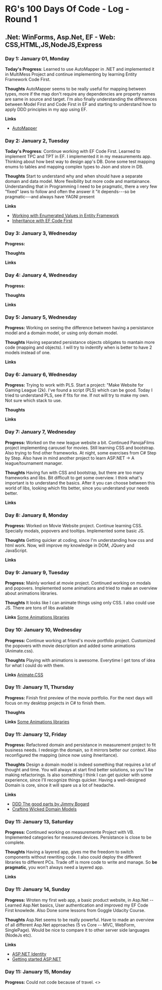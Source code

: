 # RG's 100 Days Of Code - Log - Round 1 
## .Net: WinForms, Asp.Net, EF - Web: CSS,HTML,JS,NodeJS,Express

### Day 1: January 01, Monday

**Today's Progress**: Learned to use AutoMapper in .NET and implemented it in MultiMess Project and continue implementing by learning Entity Framework Code First.

**Thoughts** AutoMapper seems to be really useful for mapping between types, more if the map don't require any dependencies are property names are same in source and target. I'm also finally understanding the differences between Model First and Code First in EF and starting to understand how to apply DDD principles in my app using EF.

**Links**
* [AutoMapper](http://automapper.org/)


### Day 2: January 2, Tuesday

**Today's Progress**: Continue working with EF Code First. Learned to implement TPC and TPT in EF. I implemented it in my measurements app. Thinking about how best way to design app's DB. Done some test mapping enums to tables and mapping complex types to Json and store in DB.

**Thoughts** Start to understand why and when should have a separate domain and data model. More flexibility but more code and mantainance. Understanding that in Programming I need to be pragmatic, there a very few "fixed" laws to follow and often the answer it "it depends---so be pragmatic---and always have YAGNI present

**Links** 
* [Working with Enumerated Values in Entity Framework](https://visualstudiomagazine.com/articles/2017/02/01/enumerated-values.aspx)
* [Inheritance with EF Code First](https://weblogs.asp.net/manavi/inheritance-mapping-strategies-with-entity-framework-code-first-ctp5-part-3-table-per-concrete-type-tpc-and-choosing-strategy-guidelines)


### Day 3: January 3, Wednesday

**Progress:** 

**Thoughts**

**Links**

### Day 4: January 4, Wednesday

**Progress:** 

**Thoughts**

**Links**

### Day 5: January 5, Wednesday

**Progress:** Working on seeing the difference between having a persistance model and a domain model, or using only domain model.

**Thoughts** Having  separated persistance objects obligates to mantain more code (mapping and objects). 
I will try to indentify when is better to have 2 models instead of one. 

**Links**

### Day 6: January 6, Wednesday

**Progress:** Trying to work with PLS. Start a project: "Make Website for Gaming League (2k). I've found a script (PLS) which can be good.
			Today I tried to understand PLS, see if fits for me. If not will try to make my own. Not sure which stack to use.

**Thoughts**

**Links**

### Day 7: January 7, Wednesday

**Progress:** Worked on the new league website a bit. Continued PanojaFilms project implementing carousel for movies. Still learning CSS and bootstrap.
Also trying to find other frameworks. At night, some exercises from C# Step by Step. Also have in mind another project to learn ASP.NET -> A league/tournament manager.

**Thoughts** Having fun with CSS and bootstrap, but there are too many frameworks and libs. Bit difficult to get some overview. I think what's important is to understand
the basics. After it you can choose between this world of libs, looking which fits better, since you understand your needs better.

**Links**

### Day 8: January 8, Monday

**Progress:**  Worked on Movie Website project. Continue learning CSS. Specially modals, popovers and tooltips. Implemented some basic JS.

**Thoughts** Getting quicker at coding, since I'm understanding how css and html work. Now, will improve my knowledge in DOM, JQuery and JavaScript.

**Links**

### Day 9: January 9, Tuesday

**Progress:**  Mainly worked at movie project. Continued working on modals and popovers. Implemented some animations and tried to make an overview about animations libraries.

**Thoughts** It looks like I can animate things using only CSS. I also could use JS. There are tons of libs available

**Links** 
[Some Animations libraries](https://medium.com/@cssgallery/best-css-animation-frameworks-714c5de013f1)

### Day 10: January 10, Wednesday

**Progress:**  Continue working at friend's movie portfolio project. Customized the popovers with movie description and added some animations (Animate.css).

**Thoughts** Playing with animations is awesome. Everytime I get tons of idea for what I could do with them.

**Links** 
[Animate.CSS](https://daneden.github.io/animate.css/)

### Day 11: January 11, Thursday

**Progress:**  Finish first preview of the movie portfolio. For the next days will focus on my desktop projects in C# to finish them.

**Thoughts** 

**Links** 
[Some Animations libraries](https://medium.com/@cssgallery/best-css-animation-frameworks-714c5de013f1)

### Day 11: January 12, Friday

**Progress:** Refactored domain and persistance in measurement project to fit business needs. I redesign the domain, so it mirrors better our context. Also reconfigured the mapping (since now using ihneritance).

**Thoughts** Design  a domain model is indeed something that requires a lot of thought and time. You will always at start find better solutions, so you'll be making refactorings. Is also something I think I can get quicker with some experience, since I'll recognize things quicker. Having a well-designed Domain is core, since it will spare us a lot of headache.

**Links** 
* [DDD The good parts by Jimmy Bogard](https://www.youtube.com/watch?v=U6CeaA-Phqo&t=2s)
* [Crafting Wicked Domain Models](https://www.youtube.com/watch?v=UYmTUw5LXwQ)

### Day 11: January 13, Saturday

**Progress:** Continued working on measuremente Project with VB. Implemented categories for measured devices. Persistance is close to be complete.  

**Thoughts** Having a layered app, gives me the freedom to switch components without rewriting code. I also could deploy the different libraries to different PCs. Trade off is more code to write and manage. So **be pragmatic**, you won't always need a layered app.

**Links** 

### Day 11: January 14, Sunday

**Progress:**  Wroten my first web app, a basic product website, in Asp.Net -- Learned Asp.Net basics, User authentication and improved my EF Code First knowlede. Also Done some lessons from Goggle Udacity Course.

**Thoughts** Asp.Net seems to be really powerful. Have to made an overview of all different Asp.Net approaches (5 vs Core -- MVC, WebForm, SinglePage). Would be nice to compare it to other server side languages (NodeJs etc).

**Links** 
* [ASP.NET Identity](https://www.asp.net/identity)
* [Getting started ASP.NET](https://code.msdn.microsoft.com/Getting-Started-with-221c01f5?cdn_id=2013-12-16-001)

### Day 11: January 15, Monday

**Progress:**  Could not code because of travel. <<OFF>>		
